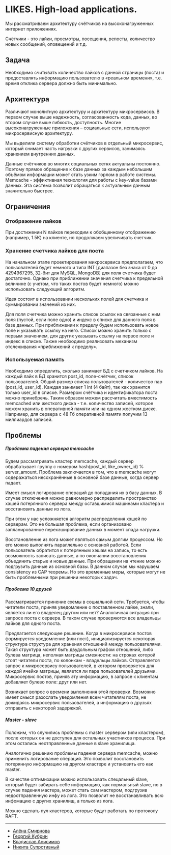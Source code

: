 # LIKES. High-load applications.


Мы рассматриваем архитектуру счётчиков на высоконагруженных интернет приложениях. 

Счётчики - это лайки, просмотры, посещения, репосты, количество новых сообщений, оповещений и т.д.

## Задача

Необходимо считывать количество лайков с данной страницы (поста) и предоставлять информацию пользователю в «реальном времени», т.е. время отклика сервера должно быть минимально.

## Архитектура

Различают монолитную архитектуру и архитектуру микросервисов. В первом случае выше надежность, согласованность кода, данных, во втором случае выше гибкость, доступность. Многие высоконагруженные приложения – социальные сети, используют микросервисную архитектуру. 

Мы выделили систему обработки счётчиков в отдельный микросервис, который снимает часть нагрузки с других сервисов, занимаясь хранением внутренних данных.

Данные счётчиков во многих социальных сетях актуальны постоянно. Поэтому прямое обращение к базе данных за каждым небольшим объёмом информации может стать узким горлом в работе системы. Memcache - эффиктивная технология для работы с key-value базами данных. Эта система позволит обращаться к актуальным данным значительно быстрее.


## Ограничения
### Отображение лайков
При достижении N лайков переходим к обобщенному отображению (например, 1.5К) на клиенте, но продолжаем увеличивать счетчик.
### Хранение счетчика лайков для поста
На начальном этапе проектирования микросервиса предполагаем, что пользователей будет немного и типа INT [диапазон без знака от 0 до 4294967295, 32-бит для MySQL, MongoDB] для поля счетчика будет достаточно.
Однако при приближении значения счетчика к предельной величине (с учетом, что таких постов будет немного) можно использовать следующий алгоритм.

Идея состоит в использовании нескольких полей для счетчика и суммировании значений из них.

Для поля счетчика можно хранить список ссылок на связанные с ним поля (пустой, если поле одно) и индекс в списке для данного поля в базе данных. При приближении к пределу будем использовать новое поле и указывать ссылку на него. Список можно хранить только с первым значением, для других указывать ссылку на первое поле и индекс в списке.
Также необходимо реализовать механизм отслеживания «приближений к пределу».
### Используемая память
Необходимо определить, сколько занимает БД с счетчиком лайков.
На каждый лайк в БД хранится post_id, поле-счётчик, список пользователей. Общий размер списка пользователей - количество пар (post_id, user_id). Каждая занимает 1 int (4 байт), так как хранится только user_id в списке. Размером счётчика и идентификатора поста можно принебречь.
Таким образом можем рассчитать вместимость memcached или жесткого диска - т.е. количество записей, которое можем хранить в оперативной памяти или на одном жестком диске.
Например, для сервера с 48 Гб оперативной памяти получим 13 миллиардов записей.

## Проблемы

##### Проблема падения сервера memcache

Будем рассматривать кластер memcache, каждый сервер обрабатывает группу с номером hash(post_id, like_owner_id) % server_amount. Проблема заключается в том, что в memcache могут содеражаться несохранённые в основной базе данные, когда сервер падает.

Имеет смысл логирование операций до попадания их в базу данных. В случае отключения можно равномерно распределить пространство хэшей потерянного сервера между оставшимися машинами кластера и восстановить данные из лога.

При этом у нас усложняется алгоритм распределения хэшей по серверам. Это не большая проблема, если организовано запланированное перехэширование данных в момент спада нагрузки.

Восстановление из лога может являться самым долгим процессом. Но его можно выполнять параллельно с основной работой. Если пользователь обратится к потерянным хэшам на запись, то есть возможность записать данные, а по окончании восстановления объединить старые и новые данные. При обращении на чтение можно подгрузить данные из основной базы. В данном случае мы нарушаем consistency из CAP теоремы. Но это временные меры, которые могут не быть проблемными при решении некоторых задач.

##### Проблема 10 друзей

Рассматривается принение схемы в социальной сети. Требуется, чтобы читатели поста, приняв уведомление о поставленном лайке, знали, является ли его владелец другом или нет? Аналогичная ситуация при запросе поста с сервера. В таком случае проверяются все владельцы лайков для одного поста.

Предлагается следующее решение. Когда в микросервисе постов формируется уведомление (или пост), инициализируется некоторая структура структура для хранения отношений между пользователями. Такая структура может быть двудольным графом отношений, либо булева матрица, неполная матрицы смежности: на строках которой стоят читатели поста, по колонкам - владельцы лайков. Отправляется запрос к микросервису пользователей, в котором проверяется для каждой ячейки матрицы, является ли пара пользователей друзьями. Микросервис постов, приняв эту информацию, в запросе к клиентам добавляет булево поле: друг или нет.

Возникает вопрос о времени выполнения этой проверки. Возможно имеет смысл разослать уведомления всем читателям поста, не дожидаясь микросервис пользователей, а информацию о друзьях отправить с некоторой задержкой.

##### Master - slave

Положим, что случились проблемы с master сервером (или кластером), после которых он не доступен для остальных участников процесса. При этом остались неотправленные данные в slave хранилища. 

Аналогично решению проблемы падения сервера memcache, можно применить логирование операций. Это позволит восстановить потерянную информацию на другом кластере и установить его как master. 

В качестве оптимизации можно использовать спецальный slave, который будет забирать себе информацию, как нормальный slave, но в случае падения мастера, может стать сам мастером, подгрузив недоотправленную инфу из лога. Это позволит не восстанавливать всю инфомацию с других хранилищ, а только из лога.

Можно сделать пул кластеров, которые будут работать по протоколу RAFT.



---

* [Алёна Смирнова](https://github.com/alsmirnova)
* [Георгий Кубрин](https://github.com/Georgiy0)
* [Владислав Анисимов](https://github.com/ShittyWizard)
* [Никита Супротивный](https://github.com/NSuprotivniy)


